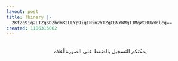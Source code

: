 ```yaml
---
layout: post
title: !binary |-
  2KfZg9iq2LTZgSDZhdmK2LLYp9iqINin2YTZgCBNYWMgT1MgWCBUaWdlcg==
created: 1186315062
---
```

<div align="center"><a href="http://www.i-weaver.com/index.php?op=reg"><img alt="" src="http://mohamed.milyani.com/wp-content/uploads/2007/08/turn_77.gif" /></a></div>
<div align="center">&nbsp;</div>
<div align="center">يمكنكم التسجيل بالضغط على الصورة أعلاه</div>
